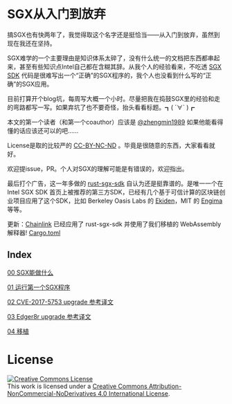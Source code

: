 # SGX从入门到放弃

搞SGX也有快两年了，我觉得取这个名字还是挺恰当——从入门到放弃，虽然到现在我还在坚持。

SGX难学的一个主要理由是知识体系太碎了，没有什么统一的文档把东西都串起来，甚至有些知识点Intel自己都在含糊其辞。从我个人的经验看来，不吃透 [SGX SDK](https://github.com/intel/linux-sgx) 代码是很难写出一个“正确”的SGX程序的，我个人也没看到什么写的“正确”的SGX应用。

目前打算开个blog坑，每周写大概一个小时。尽量把我在捣鼓SGX里的经验和走的弯路都写一写。如果弃坑了也不要奇怪，抬头看看标题。┓( ´∀` )┏

本文的第一个读者（和第一个coauthor）应该是 [@zhengmin1989](https://github.com/zhengmin1989) 如果他能看得懂的话应该还可以的吧……

License是取的比较严的 [CC-BY-NC-ND](https://creativecommons.org/licenses/by-nc-nd/4.0/deed.zh) 。毕竟是很随意的东西，大家看看就好。

欢迎提issue，PR。个人对SGX的理解可能是有错误的，欢迎指出。

最后打个广告，这一年多做的 [rust-sgx-sdk](https://github.com/baidu/rust-sgx-sdk) 自认为还是挺靠谱的。是唯一一个在 Intel SGX SDK 首页上被推荐的第三方SDK，已经有几个基于可信计算的区块链创业项目应用了这个SDK，比如 Berkeley Oasis Labs 的 [Ekiden](https://arxiv.org/abs/1804.05141)，MIT 的 [Engima](https://github.com/enigmampc/enigma-core) 等等。

更新：[Chainlink](https://github.com/smartcontractkit/chainlink) 已经应用了 rust-sgx-sdk 并使用了我们移植的 WebAssembly 解释器! [Cargo.toml](https://github.com/smartcontractkit/chainlink/blob/393cbc896fe63c4ef44ab71218f0e89366d9b4e5/sgx/enclave/Cargo.toml)


## Index

[00 SGX能做什么](00.md)

[01 运行第一个SGX程序](01.md)

[02 CVE-2017-5753 upgrade 参考译文](02.md)

[03 Edger8r upgrade 参考译文](03.md)

[04 移植](04.md)

# License
<a rel="license" href="http://creativecommons.org/licenses/by-nc-nd/4.0/"><img alt="Creative Commons License" style="border-width:0" src="https://i.creativecommons.org/l/by-nc-nd/4.0/88x31.png" /></a><br />This work is licensed under a <a rel="license" href="http://creativecommons.org/licenses/by-nc-nd/4.0/">Creative Commons Attribution-NonCommercial-NoDerivatives 4.0 International License</a>.

